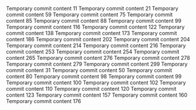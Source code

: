 Temporary commit content 11
Temporary commit content 21
Temporary commit content 59
Temporary commit content 75
Temporary commit content 85
Temporary commit content 88
Temporary commit content 99
Temporary commit content 116
Temporary commit content 122
Temporary commit content 138
Temporary commit content 173
Temporary commit content 186
Temporary commit content 202
Temporary commit content 204
Temporary commit content 214
Temporary commit content 216
Temporary commit content 253
Temporary commit content 254
Temporary commit content 265
Temporary commit content 276
Temporary commit content 278
Temporary commit content 279
Temporary commit content 299
Temporary commit content 31
Temporary commit content 50
Temporary commit content 80
Temporary commit content 98
Temporary commit content 99
Temporary commit content 100
Temporary commit content 102
Temporary commit content 110
Temporary commit content 120
Temporary commit content 123
Temporary commit content 157
Temporary commit content 160
Temporary commit content 176
